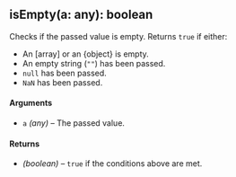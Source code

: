 ## isEmpty(a: any): boolean

Checks if the passed value is empty. Returns `true` if either:

* An [array] or an {object} is empty.
* An empty string (`""`) has been passed.
* `null` has been passed.
* `NaN` has been passed.

#### Arguments

* `a` *(any)* – The passed value.

#### Returns

* *(boolean)* – `true` if the conditions above are met.
